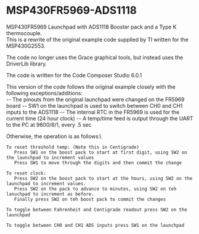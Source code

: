 MSP430FR5969-ADS1118
====================

MSP430FR5969 Launchpad with ADS1118 Booster pack and a Type K thermocouple.  
This is a rewrite of the original example code supplied by TI written for the MSP430G2553.

The code no longer uses the Grace graphical tools, but instead uses the DriverLib library.

The code is written for the Code Composer Studio 6.0.1

This version of the code follows the original example closely with the following exceptions/additions:   
-- The pinouts from the original launchpad were changed on the FR5969 board 
-- SW1 on the launchpad is used to switch between CH0 and CH1 inputs to the ADS1118 
-- The internal RTC in the FR5969 is used for the current time (24 hour clock) 
-- A temp/time feed is output through the UART to the PC at 9600/8/1, every .5 sec
     
Otherwise, the operation is as follows:\

    To reset threshold temp: (Note this in Centigrade)
       Press SW1 on the boost pack to start at first digit, using SW2 on the launchpad to increment values
       Press SW1 to move through the digits and then commit the change

    To reset clock:
       Press SW2 on the boost pack to start at the hours, using SW2 on the launchpad to increment values.
       Press SW2 on the pack to advance to minutes, using SW2 on teh lanuchpad to increment as before.
       Finally press SW2 on teh boost pack to commit the changes

    To toggle between Fahrenheit and Centigrade readout press SW2 on the launchpad

    To toggle between CH0 and CH1 ADS inputs press SW1 on the launchpad
       
